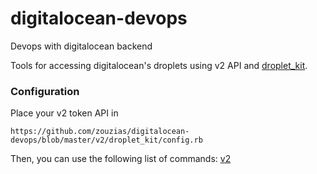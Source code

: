 # digitalocean-devops
Devops with digitalocean backend

Tools for accessing digitalocean's droplets using v2 API and [droplet_kit](https://github.com/digitalocean/droplet_kit).

### Configuration

Place your v2 token API in

```
https://github.com/zouzias/digitalocean-devops/blob/master/v2/droplet_kit/config.rb
```

Then, you can use the following list of commands:  [v2](https://github.com/zouzias/digitalocean-devops/tree/master/v2/droplet_kit)
